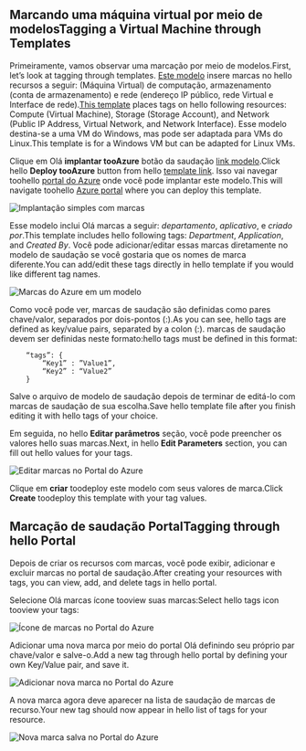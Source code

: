 


## <a name="tagging-a-virtual-machine-through-templates"></a><span data-ttu-id="e06b6-101">Marcando uma máquina virtual por meio de modelos</span><span class="sxs-lookup"><span data-stu-id="e06b6-101">Tagging a Virtual Machine through Templates</span></span>
<span data-ttu-id="e06b6-102">Primeiramente, vamos observar uma marcação por meio de modelos.</span><span class="sxs-lookup"><span data-stu-id="e06b6-102">First, let’s look at tagging through templates.</span></span> <span data-ttu-id="e06b6-103">[Este modelo](https://github.com/Azure/azure-quickstart-templates/tree/master/101-vm-tags) insere marcas no hello recursos a seguir: (Máquina Virtual) de computação, armazenamento (conta de armazenamento) e rede (endereço IP público, rede Virtual e Interface de rede).</span><span class="sxs-lookup"><span data-stu-id="e06b6-103">[This template](https://github.com/Azure/azure-quickstart-templates/tree/master/101-vm-tags) places tags on hello following resources: Compute (Virtual Machine), Storage (Storage Account), and Network (Public IP Address, Virtual Network, and Network Interface).</span></span> <span data-ttu-id="e06b6-104">Esse modelo destina-se a uma VM do Windows, mas pode ser adaptada para VMs do Linux.</span><span class="sxs-lookup"><span data-stu-id="e06b6-104">This template is for a Windows VM but can be adapted for Linux VMs.</span></span>

<span data-ttu-id="e06b6-105">Clique em Olá **implantar tooAzure** botão da saudação [link modelo](https://github.com/Azure/azure-quickstart-templates/tree/master/101-vm-tags).</span><span class="sxs-lookup"><span data-stu-id="e06b6-105">Click hello **Deploy tooAzure** button from hello [template link](https://github.com/Azure/azure-quickstart-templates/tree/master/101-vm-tags).</span></span> <span data-ttu-id="e06b6-106">Isso vai navegar toohello [portal do Azure](https://portal.azure.com/) onde você pode implantar este modelo.</span><span class="sxs-lookup"><span data-stu-id="e06b6-106">This will navigate toohello [Azure portal](https://portal.azure.com/) where you can deploy this template.</span></span>

![Implantação simples com marcas](./media/virtual-machines-common-tag/deploy-to-azure-tags.png)

<span data-ttu-id="e06b6-108">Esse modelo inclui Olá marcas a seguir: *departamento*, *aplicativo*, e *criado por*.</span><span class="sxs-lookup"><span data-stu-id="e06b6-108">This template includes hello following tags: *Department*, *Application*, and *Created By*.</span></span> <span data-ttu-id="e06b6-109">Você pode adicionar/editar essas marcas diretamente no modelo de saudação se você gostaria que os nomes de marca diferente.</span><span class="sxs-lookup"><span data-stu-id="e06b6-109">You can add/edit these tags directly in hello template if you would like different tag names.</span></span>

![Marcas do Azure em um modelo](./media/virtual-machines-common-tag/azure-tags-in-a-template.png)

<span data-ttu-id="e06b6-111">Como você pode ver, marcas de saudação são definidas como pares chave/valor, separados por dois-pontos (:).</span><span class="sxs-lookup"><span data-stu-id="e06b6-111">As you can see, hello tags are defined as key/value pairs, separated by a colon (:).</span></span> <span data-ttu-id="e06b6-112">marcas de saudação devem ser definidas neste formato:</span><span class="sxs-lookup"><span data-stu-id="e06b6-112">hello tags must be defined in this format:</span></span>

        “tags”: {
            “Key1” : ”Value1”,
            “Key2” : “Value2”
        }

<span data-ttu-id="e06b6-113">Salve o arquivo de modelo de saudação depois de terminar de editá-lo com marcas de saudação de sua escolha.</span><span class="sxs-lookup"><span data-stu-id="e06b6-113">Save hello template file after you finish editing it with hello tags of your choice.</span></span>

<span data-ttu-id="e06b6-114">Em seguida, no hello **Editar parâmetros** seção, você pode preencher os valores hello suas marcas.</span><span class="sxs-lookup"><span data-stu-id="e06b6-114">Next, in hello **Edit Parameters** section, you can fill out hello values for your tags.</span></span>

![Editar marcas no Portal do Azure](./media/virtual-machines-common-tag/edit-tags-in-azure-portal.png)

<span data-ttu-id="e06b6-116">Clique em **criar** toodeploy este modelo com seus valores de marca.</span><span class="sxs-lookup"><span data-stu-id="e06b6-116">Click **Create** toodeploy this template with your tag values.</span></span>

## <a name="tagging-through-hello-portal"></a><span data-ttu-id="e06b6-117">Marcação de saudação Portal</span><span class="sxs-lookup"><span data-stu-id="e06b6-117">Tagging through hello Portal</span></span>
<span data-ttu-id="e06b6-118">Depois de criar os recursos com marcas, você pode exibir, adicionar e excluir marcas no portal de saudação.</span><span class="sxs-lookup"><span data-stu-id="e06b6-118">After creating your resources with tags, you can view, add, and delete tags in hello portal.</span></span>

<span data-ttu-id="e06b6-119">Selecione Olá marcas ícone tooview suas marcas:</span><span class="sxs-lookup"><span data-stu-id="e06b6-119">Select hello tags icon tooview your tags:</span></span>

![Ícone de marcas no Portal do Azure](./media/virtual-machines-common-tag/azure-portal-tags-icon.png)

<span data-ttu-id="e06b6-121">Adicionar uma nova marca por meio do portal Olá definindo seu próprio par chave/valor e salve-o.</span><span class="sxs-lookup"><span data-stu-id="e06b6-121">Add a new tag through hello portal by defining your own Key/Value pair, and save it.</span></span>

![Adicionar nova marca no Portal do Azure](./media/virtual-machines-common-tag/azure-portal-add-new-tag.png)

<span data-ttu-id="e06b6-123">A nova marca agora deve aparecer na lista de saudação de marcas de recurso.</span><span class="sxs-lookup"><span data-stu-id="e06b6-123">Your new tag should now appear in hello list of tags for your resource.</span></span>

![Nova marca salva no Portal do Azure](./media/virtual-machines-common-tag/azure-portal-saved-new-tag.png)


